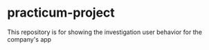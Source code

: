 # practicum-project
This repository is for showing the investigation user behavior for the company's app
